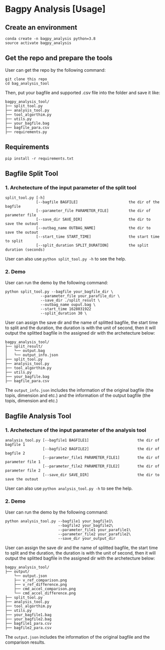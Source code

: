 # Bagpy Analysis [Usage]
## Create an environment
```
conda create -n bagpy_analysis python=3.8
source activate bagpy_analysis
```

## Get the repo and prepare the tools
User can get the repo by the following command:
```
git clone this repo
cd bag_analysis_tool
```
Then, put your bagfile and supported .csv file into the folder and save it like:
```
bagpy_analysis_tool/
├── split_tool.py
├── analysis_tool.py
├── tool_algorthim.py
├── utils.py
├── your_bagfile.bag
├── bagfile_para.csv
├── requirements.py
```

## Requirements
```
pip install -r requirements.txt
```

## Bagfile Split Tool
### 1. Archetecture of the input parameter of the split tool
```
split_tool.py [-h] 
              [--bagfile BAGFILE]                       the dir of the bagfile
              [--parameter_file PARAMETER_FILE]         the dir of parameter file
              [--save_dir SAVE_DIR]                     the dir to save the outout
              [--outbag_name OUTBAG_NAME]               the dir to save the outout
              [--start_time START_TIME]                 the start time to split
              [--split_duration SPLIT_DURATION]         the split duration (seconds)
```
User can also use ```python split_tool.py -h``` to see the help.
### 2. Demo
User can run the demo by the following command:
```
python split_tool.py --bagfile your_bagfile_dir \
                --parameter_file your_parafile_dir \
                --save_dir ./split_result \
                --outbag_name ouput.bag \
                --start_time 1628031922 
                --split_duration 30 \
```
User can assign the save dir and the name of splitted bagfile, the start time to split and the duration, the duration is with the unit of second, then it will output the splitted bagfile in the assigned dir with the archetecture below:
```
bagpy_analysis_tool/
├── split_result/
│   └── output.bag
│   └── output_info.json
├── split_tool.py
├── analysis_tool.py
├── tool_algorthim.py
├── utils.py
├── your_bagfile.bag
├── bagfile_para.csv
```
The  ```output_info.json``` includes the information of the original bagfile (the topis, dimension and etc.) and the information of the output bagfile (the topis, dimension and etc.)

## Bagfile Analysis Tool
### 1. Archetecture of the input parameter of the analysis tool
```
analysis_tool.py [--bagfile1 BAGFILE1]                      the dir of bagfile 1
                 [--bagfile2 BAGFILE2]                      the dir of bagfile 2
                 [--parameter_file1 PARAMETER_FILE1]        the dir of parameter file 1
                 [--parameter_file2 PARAMETER_FILE2]        the dir of parameter file 2
                 [--save_dir SAVE_DIR]                      the dir to save the outout
```
User can also use ```python analysis_tool.py -h``` to see the help.
### 2. Demo
User can run the demo by the following command:
```
python analysis_tool.py --bagfile1 your_bagfile1\
                        --bagfile2 your_bagfile2\                     
                        --parameter_file1 your_parafile1\
                        --parameter_file2 your_parafile2\
                        --save_dir your_output_dir
```
User can assign the save dir and the name of splitted bagfile, the start time to split and the duration, the duration is with the unit of second, then it will output the splitted bagfile in the assigned dir with the archetecture below:
```
bagpy_analysis_tool/
├── output/
    └── output.json
    ├── v_ref_comparison.png
    ├── v_ref_difference.png
    ├── cmd_accel_comparison.png
    └── cmd_accel_difference.png
├── split_tool.py
├── analysis_tool.py
├── tool_algorthim.py
├── utils.py
├── your_bagfile1.bag
├── your_bagfile2.bag
├── bagfile1_para.csv
├── bagfile2_para.csv
```
The  ```output.json``` includes the information of the original bagfile and the comparison results.





